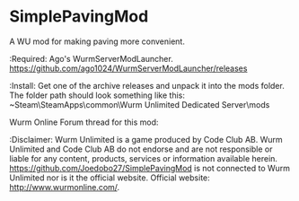 # SimplePavingMod
A WU mod for making paving more convenient.

:Required:
Ago's WurmServerModLauncher. https://github.com/ago1024/WurmServerModLauncher/releases

:Install:
Get one of the archive releases and unpack it into the mods folder. The folder path should look something like this: ~Steam\SteamApps\common\Wurm Unlimited Dedicated Server\mods

Wurm Online Forum thread for this mod:

:Disclaimer:
Wurm Unlimited is a game produced by Code Club AB. Wurm Unlimited and Code Club AB do not endorse and are not responsible or liable for any content, products, services or information available herein. https://github.com/Joedobo27/SimplePavingMod is not connected to Wurm Unlimited nor is it the official website. Official website: http://www.wurmonline.com/.
